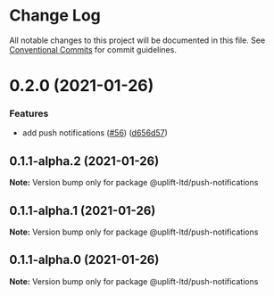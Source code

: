 # Change Log

All notable changes to this project will be documented in this file.
See [Conventional Commits](https://conventionalcommits.org) for commit guidelines.

# 0.2.0 (2021-01-26)


### Features

* add push notifications ([#56](https://github.com/uplift-ltd/nexus/issues/56)) ([d656d57](https://github.com/uplift-ltd/nexus/commit/d656d57fa545c77c9c28aab77e57ea43a2bacc60))





## 0.1.1-alpha.2 (2021-01-26)

**Note:** Version bump only for package @uplift-ltd/push-notifications





## 0.1.1-alpha.1 (2021-01-26)

**Note:** Version bump only for package @uplift-ltd/push-notifications





## 0.1.1-alpha.0 (2021-01-26)

**Note:** Version bump only for package @uplift-ltd/push-notifications
